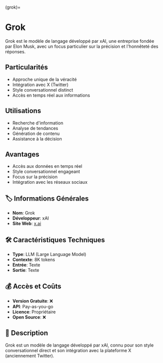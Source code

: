 (grok)=
# Grok

Grok est le modèle de langage développé par xAI, une entreprise fondée par Elon Musk, avec un focus particulier sur la précision et l'honnêteté des réponses.

## Particularités

- Approche unique de la véracité
- Intégration avec X (Twitter)
- Style conversationnel distinct
- Accès en temps réel aux informations

## Utilisations

- Recherche d'information
- Analyse de tendances
- Génération de contenu
- Assistance à la décision

## Avantages

- Accès aux données en temps réel
- Style conversationnel engageant
- Focus sur la précision
- Intégration avec les réseaux sociaux

## 🏷️ Informations Générales
- **Nom**: Grok
- **Développeur**: xAI
- **Site Web**: [x.ai](https://x.ai)

## 🛠️ Caractéristiques Techniques
- **Type**: LLM (Large Language Model)
- **Contexte**: 8K tokens
- **Entrée**: Texte
- **Sortie**: Texte

## 💰 Accès et Coûts
- **Version Gratuite**: ❌
- **API**: Pay-as-you-go
- **Licence**: Propriétaire
- **Open Source**: ❌

## 📝 Description
Grok est un modèle de langage développé par xAI, connu pour son style conversationnel direct et son intégration avec la plateforme X (anciennement Twitter). 